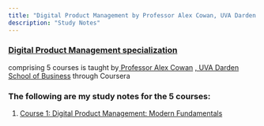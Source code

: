 ```yaml
---
title: "Digital Product Management by Professor Alex Cowan, UVA Darden School of Business via Coursera"
description: "Study Notes"
---
```


### <a href='https://www.coursera.org/specializations/uva-darden-digital-product-management' target="_blank"> Digital Product Management specialization </a> 
comprising 5 courses is taught by<a href='https://www.alexandercowan.com/' target="_blank"> Professor Alex 
Cowan</a> <a href='https://www.darden.virginia.edu/' target="_blank">, UVA Darden School of Business</a> through Coursera

### The following are my study notes for the 5 courses:

<ol type="1">
<li>
<a href= 'https://hbk91.github.io/DigitalProductManagement_Prof_AlexCowan_UVADarden/Course_1/Course_1.html' target='_blank'>
Course 1: Digital Product Management: Modern Fundamentals</a>
</li>
</ol>
